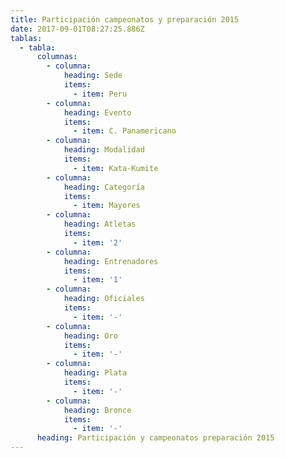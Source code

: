 ```yaml
---
title: Participación campeonatos y preparación 2015
date: 2017-09-01T08:27:25.886Z
tablas:
  - tabla:
      columnas:
        - columna:
            heading: Sede
            items:
              - item: Peru
        - columna:
            heading: Evento
            items:
              - item: C. Panamericano
        - columna:
            heading: Modalidad
            items:
              - item: Kata-Kumite
        - columna:
            heading: Categoría
            items:
              - item: Mayores
        - columna:
            heading: Atletas
            items:
              - item: '2'
        - columna:
            heading: Entrenadores
            items:
              - item: '1'
        - columna:
            heading: Oficiales
            items:
              - item: '-'
        - columna:
            heading: Oro
            items:
              - item: '-'
        - columna:
            heading: Plata
            items:
              - item: '-'
        - columna:
            heading: Bronce
            items:
              - item: '-'
      heading: Participación y campeonatos preparación 2015
---
```



